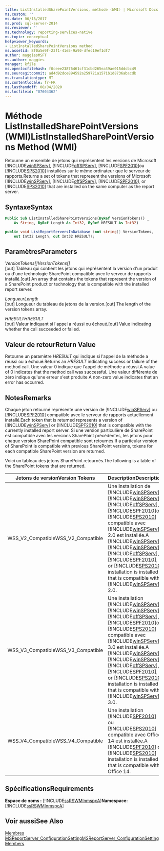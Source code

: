 ```yaml
---
title: ListInstalledSharePointVersions, méthode (WMI) | Microsoft Docs
ms.custom: ''
ms.date: 06/13/2017
ms.prod: sql-server-2014
ms.reviewer: ''
ms.technology: reporting-services-native
ms.topic: conceptual
helpviewer_keywords:
- ListInstalledSharePointVersions method
ms.assetid: 8f0a5e9f-23f1-41e5-9a90-dfec19ef1df7
author: maggiesMSFT
ms.author: maggies
manager: kfile
ms.openlocfilehash: f0ceee23876461cf31cbd265ea39ae015ddcbc49
ms.sourcegitcommit: ad4d92dce894592a259721a1571b1d8736abacdb
ms.translationtype: MT
ms.contentlocale: fr-FR
ms.lasthandoff: 08/04/2020
ms.locfileid: "87604362"
---
```

# <a name="listinstalledsharepointversions-method-wmi"></a><span data-ttu-id="997b2-102">Méthode ListInstalledSharePointVersions (WMI)</span><span class="sxs-lookup"><span data-stu-id="997b2-102">ListInstalledSharePointVersions Method (WMI)</span></span>
  <span data-ttu-id="997b2-103">Retourne un ensemble de jetons qui représentent les versions de Microsoft [!INCLUDE[winSPServ](../../includes/winspserv-md.md)], [!INCLUDE[offSPServ](../../includes/offspserv-md.md)], [!INCLUDE[SPF2010](../../includes/spf2010-md.md)]ou [!INCLUDE[SPS2010](../../includes/sps2010-md.md)] installées sur le même ordinateur que le serveur de rapports.</span><span class="sxs-lookup"><span data-stu-id="997b2-103">Returns a set of tokens that represent the versions of Microsoft [!INCLUDE[winSPServ](../../includes/winspserv-md.md)], [!INCLUDE[offSPServ](../../includes/offspserv-md.md)], [!INCLUDE[SPF2010](../../includes/spf2010-md.md)], or [!INCLUDE[SPS2010](../../includes/sps2010-md.md)] that are installed on the same computer as the report server.</span></span>  
  
## <a name="syntax"></a><span data-ttu-id="997b2-104">Syntaxe</span><span class="sxs-lookup"><span data-stu-id="997b2-104">Syntax</span></span>  
  
```vb  
Public Sub ListInstalledSharePointVersions(ByRef VersionTokens() _  
    As String, ByRef Length As Int32, ByRef HRESULT As Int32)  
```  
  
```csharp  
public void ListReportServersInDatabase (out string[] VersionTokens,   
    out Int32 Length, out Int32 HRESULT);  
```  
  
## <a name="parameters"></a><span data-ttu-id="997b2-105">Paramètres</span><span class="sxs-lookup"><span data-stu-id="997b2-105">Parameters</span></span>  
 <span data-ttu-id="997b2-106">*VersionTokens[]*</span><span class="sxs-lookup"><span data-stu-id="997b2-106">*VersionTokens[]*</span></span>  
 <span data-ttu-id="997b2-107">[out] Tableau qui contient les jetons qui représentent la version d'un produit ou d'une technologie SharePoint compatible avec le serveur de rapports installé.</span><span class="sxs-lookup"><span data-stu-id="997b2-107">[out] An array that contains the tokens that represent the version of a SharePoint product or technology that is compatible with the installed report server.</span></span>  
  
 <span data-ttu-id="997b2-108">*Longueur*</span><span class="sxs-lookup"><span data-stu-id="997b2-108">*Length*</span></span>  
 <span data-ttu-id="997b2-109">[out] Longueur du tableau de jetons de la version.</span><span class="sxs-lookup"><span data-stu-id="997b2-109">[out] The length of the version tokens array.</span></span>  
  
 <span data-ttu-id="997b2-110">*HRESULT*</span><span class="sxs-lookup"><span data-stu-id="997b2-110">*HRESULT*</span></span>  
 <span data-ttu-id="997b2-111">[out] Valeur indiquant si l'appel a réussi ou échoué.</span><span class="sxs-lookup"><span data-stu-id="997b2-111">[out] Value indicating whether the call succeeded or failed.</span></span>  
  
## <a name="return-value"></a><span data-ttu-id="997b2-112">Valeur de retour</span><span class="sxs-lookup"><span data-stu-id="997b2-112">Return Value</span></span>  
 <span data-ttu-id="997b2-113">Retourne un paramètre *HRESULT* qui indique si l'appel de la méthode a réussi ou a échoué.</span><span class="sxs-lookup"><span data-stu-id="997b2-113">Returns an *HRESULT* indicating success or failure of the method call.</span></span> <span data-ttu-id="997b2-114">Une valeur 0 indique que l'appel de méthode a réussi.</span><span class="sxs-lookup"><span data-stu-id="997b2-114">A value of 0 indicates that the method call was successful.</span></span> <span data-ttu-id="997b2-115">Une valeur différente de zéro indique qu'une erreur s'est produite.</span><span class="sxs-lookup"><span data-stu-id="997b2-115">A non-zero value indicates that an error has occurred.</span></span>  
  
## <a name="remarks"></a><span data-ttu-id="997b2-116">Notes</span><span class="sxs-lookup"><span data-stu-id="997b2-116">Remarks</span></span>  
 <span data-ttu-id="997b2-117">Chaque jeton retourné représente une version de [!INCLUDE[winSPServ](../../includes/winspserv-md.md)] ou [!INCLUDE[SPF2010](../../includes/spf2010-md.md)] compatible avec le serveur de rapports actuellement installé.</span><span class="sxs-lookup"><span data-stu-id="997b2-117">Each token that is returned represents a version of [!INCLUDE[winSPServ](../../includes/winspserv-md.md)] or [!INCLUDE[SPF2010](../../includes/spf2010-md.md)] that is compatible with the currently installed report server.</span></span> <span data-ttu-id="997b2-118">Si une version particulière de SharePoint est compatible avec les versions SharePoint précédentes, les jetons pour chaque version SharePoint compatible sont retournés.</span><span class="sxs-lookup"><span data-stu-id="997b2-118">If a particular version of SharePoint is compatible with previous SharePoint versions, tokens for each compatible SharePoint version are returned.</span></span>  
  
 <span data-ttu-id="997b2-119">Voici un tableau des jetons SharePoint retournés.</span><span class="sxs-lookup"><span data-stu-id="997b2-119">The following is a table of the SharePoint tokens that are returned.</span></span>  
  
|<span data-ttu-id="997b2-120">**Jetons de version**</span><span class="sxs-lookup"><span data-stu-id="997b2-120">**Version Tokens**</span></span>|<span data-ttu-id="997b2-121">**Description**</span><span class="sxs-lookup"><span data-stu-id="997b2-121">**Description**</span></span>|  
|------------------------|---------------------|  
|<span data-ttu-id="997b2-122">WSS_V2_Compatible</span><span class="sxs-lookup"><span data-stu-id="997b2-122">WSS_V2_Compatible</span></span>|<span data-ttu-id="997b2-123">Une installation de [!INCLUDE[winSPServ](../../includes/winspserv-md.md)], [!INCLUDE[winSPServ](../../includes/winspserv-md.md)], [!INCLUDE[offSPServ](../../includes/offspserv-md.md)], [!INCLUDE[SPF2010](../../includes/spf2010-md.md)]ou [!INCLUDE[SPS2010](../../includes/sps2010-md.md)] compatible avec [!INCLUDE[winSPServ](../../includes/winspserv-md.md)] 2.0 est installée.</span><span class="sxs-lookup"><span data-stu-id="997b2-123">A [!INCLUDE[winSPServ](../../includes/winspserv-md.md)], [!INCLUDE[winSPServ](../../includes/winspserv-md.md)], [!INCLUDE[offSPServ](../../includes/offspserv-md.md)], [!INCLUDE[SPF2010](../../includes/spf2010-md.md)], or [!INCLUDE[SPS2010](../../includes/sps2010-md.md)] installation is installed that is compatible with [!INCLUDE[winSPServ](../../includes/winspserv-md.md)] 2.0.</span></span>|  
|<span data-ttu-id="997b2-124">WSS_V3_Compatible</span><span class="sxs-lookup"><span data-stu-id="997b2-124">WSS_V3_Compatible</span></span>|<span data-ttu-id="997b2-125">Une installation [!INCLUDE[winSPServ](../../includes/winspserv-md.md)], [!INCLUDE[winSPServ](../../includes/winspserv-md.md)], [!INCLUDE[offSPServ](../../includes/offspserv-md.md)], [!INCLUDE[SPF2010](../../includes/spf2010-md.md)]ou [!INCLUDE[SPS2010](../../includes/sps2010-md.md)] compatible avec [!INCLUDE[winSPServ](../../includes/winspserv-md.md)] 3.0 est installée.</span><span class="sxs-lookup"><span data-stu-id="997b2-125">A [!INCLUDE[winSPServ](../../includes/winspserv-md.md)], [!INCLUDE[winSPServ](../../includes/winspserv-md.md)], [!INCLUDE[offSPServ](../../includes/offspserv-md.md)], [!INCLUDE[SPF2010](../../includes/spf2010-md.md)], or [!INCLUDE[SPS2010](../../includes/sps2010-md.md)] installation is installed that is compatible with [!INCLUDE[winSPServ](../../includes/winspserv-md.md)] 3.0.</span></span>|  
|<span data-ttu-id="997b2-126">WSS_V4_Compatible</span><span class="sxs-lookup"><span data-stu-id="997b2-126">WSS_V4_Compatible</span></span>|<span data-ttu-id="997b2-127">Une installation [!INCLUDE[SPF2010](../../includes/spf2010-md.md)] ou [!INCLUDE[SPS2010](../../includes/sps2010-md.md)] compatible avec Office 14 est installée.</span><span class="sxs-lookup"><span data-stu-id="997b2-127">A [!INCLUDE[SPF2010](../../includes/spf2010-md.md)] or [!INCLUDE[SPS2010](../../includes/sps2010-md.md)] installation is installed that is compatible with Office 14.</span></span>|  
  
## <a name="requirements"></a><span data-ttu-id="997b2-128">Spécifications</span><span class="sxs-lookup"><span data-stu-id="997b2-128">Requirements</span></span>  
 <span data-ttu-id="997b2-129">**Espace de noms :** [!INCLUDE[ssRSWMInmspcA](../../includes/ssrswminmspca-md.md)]</span><span class="sxs-lookup"><span data-stu-id="997b2-129">**Namespace:** [!INCLUDE[ssRSWMInmspcA](../../includes/ssrswminmspca-md.md)]</span></span>  
  
## <a name="see-also"></a><span data-ttu-id="997b2-130">Voir aussi</span><span class="sxs-lookup"><span data-stu-id="997b2-130">See Also</span></span>  
 [<span data-ttu-id="997b2-131">Membres MSReportServer_ConfigurationSetting</span><span class="sxs-lookup"><span data-stu-id="997b2-131">MSReportServer_ConfigurationSetting Members</span></span>](msreportserver-configurationsetting-members.md)  
  
  
